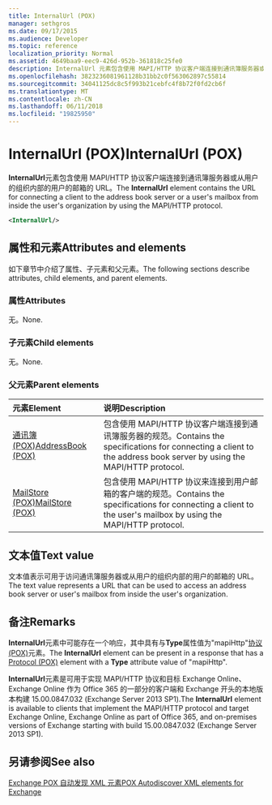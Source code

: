 ```yaml
---
title: InternalUrl (POX)
manager: sethgros
ms.date: 09/17/2015
ms.audience: Developer
ms.topic: reference
localization_priority: Normal
ms.assetid: 4649baa9-eec9-426d-952b-361818c25fe0
description: InternalUrl 元素包含使用 MAPI/HTTP 协议客户端连接到通讯簿服务器或从用户的组织内部的用户的邮箱的 URL。
ms.openlocfilehash: 3823236081961128b31bb2c0f563062897c55814
ms.sourcegitcommit: 34041125dc8c5f993b21cebfc4f8b72f0fd2cb6f
ms.translationtype: MT
ms.contentlocale: zh-CN
ms.lasthandoff: 06/11/2018
ms.locfileid: "19825950"
---
```

# <a name="internalurl-pox"></a><span data-ttu-id="3db06-103">InternalUrl (POX)</span><span class="sxs-lookup"><span data-stu-id="3db06-103">InternalUrl (POX)</span></span>

<span data-ttu-id="3db06-104">**InternalUrl**元素包含使用 MAPI/HTTP 协议客户端连接到通讯簿服务器或从用户的组织内部的用户的邮箱的 URL。</span><span class="sxs-lookup"><span data-stu-id="3db06-104">The **InternalUrl** element contains the URL for connecting a client to the address book server or a user's mailbox from inside the user's organization by using the MAPI/HTTP protocol.</span></span> 
  
```XML
<InternalUrl/>
```

## <a name="attributes-and-elements"></a><span data-ttu-id="3db06-105">属性和元素</span><span class="sxs-lookup"><span data-stu-id="3db06-105">Attributes and elements</span></span>

<span data-ttu-id="3db06-106">如下章节中介绍了属性、子元素和父元素。</span><span class="sxs-lookup"><span data-stu-id="3db06-106">The following sections describe attributes, child elements, and parent elements.</span></span>
  
### <a name="attributes"></a><span data-ttu-id="3db06-107">属性</span><span class="sxs-lookup"><span data-stu-id="3db06-107">Attributes</span></span>

<span data-ttu-id="3db06-108">无。</span><span class="sxs-lookup"><span data-stu-id="3db06-108">None.</span></span>
  
### <a name="child-elements"></a><span data-ttu-id="3db06-109">子元素</span><span class="sxs-lookup"><span data-stu-id="3db06-109">Child elements</span></span>

<span data-ttu-id="3db06-110">无。</span><span class="sxs-lookup"><span data-stu-id="3db06-110">None.</span></span>
  
### <a name="parent-elements"></a><span data-ttu-id="3db06-111">父元素</span><span class="sxs-lookup"><span data-stu-id="3db06-111">Parent elements</span></span>

|<span data-ttu-id="3db06-112">**元素**</span><span class="sxs-lookup"><span data-stu-id="3db06-112">**Element**</span></span>|<span data-ttu-id="3db06-113">**说明**</span><span class="sxs-lookup"><span data-stu-id="3db06-113">**Description**</span></span>|
|:-----|:-----|
|[<span data-ttu-id="3db06-114">通讯簿 (POX)</span><span class="sxs-lookup"><span data-stu-id="3db06-114">AddressBook (POX)</span></span>](addressbook-pox.md) <br/> |<span data-ttu-id="3db06-115">包含使用 MAPI/HTTP 协议客户端连接到通讯簿服务器的规范。</span><span class="sxs-lookup"><span data-stu-id="3db06-115">Contains the specifications for connecting a client to the address book server by using the MAPI/HTTP protocol.</span></span>  <br/> |
|[<span data-ttu-id="3db06-116">MailStore (POX)</span><span class="sxs-lookup"><span data-stu-id="3db06-116">MailStore (POX)</span></span>](mailstore-pox.md) <br/> |<span data-ttu-id="3db06-117">包含使用 MAPI/HTTP 协议来连接到用户邮箱的客户端的规范。</span><span class="sxs-lookup"><span data-stu-id="3db06-117">Contains the specifications for connecting a client to the user's mailbox by using the MAPI/HTTP protocol.</span></span>  <br/> |
   
## <a name="text-value"></a><span data-ttu-id="3db06-118">文本值</span><span class="sxs-lookup"><span data-stu-id="3db06-118">Text value</span></span>

<span data-ttu-id="3db06-119">文本值表示可用于访问通讯簿服务器或从用户的组织内部的用户的邮箱的 URL。</span><span class="sxs-lookup"><span data-stu-id="3db06-119">The text value represents a URL that can be used to access an address book server or user's mailbox from inside the user's organization.</span></span>
  
## <a name="remarks"></a><span data-ttu-id="3db06-120">备注</span><span class="sxs-lookup"><span data-stu-id="3db06-120">Remarks</span></span>

<span data-ttu-id="3db06-121">**InternalUrl**元素中可能存在一个响应，其中具有与**Type**属性值为"mapiHttp"[协议 (POX)](protocol-pox.md)元素。</span><span class="sxs-lookup"><span data-stu-id="3db06-121">The **InternalUrl** element can be present in a response that has a [Protocol (POX)](protocol-pox.md) element with a **Type** attribute value of "mapiHttp".</span></span> 
  
<span data-ttu-id="3db06-122">**InternalUrl**元素是可用于实现 MAPI/HTTP 协议和目标 Exchange Online、 Exchange Online 作为 Office 365 的一部分的客户端和 Exchange 开头的本地版本构建 15.00.0847.032 (Exchange Server 2013 SP1).</span><span class="sxs-lookup"><span data-stu-id="3db06-122">The **InternalUrl** element is available to clients that implement the MAPI/HTTP protocol and target Exchange Online, Exchange Online as part of Office 365, and on-premises versions of Exchange starting with build 15.00.0847.032 (Exchange Server 2013 SP1).</span></span> 
  
## <a name="see-also"></a><span data-ttu-id="3db06-123">另请参阅</span><span class="sxs-lookup"><span data-stu-id="3db06-123">See also</span></span>



[<span data-ttu-id="3db06-124">Exchange POX 自动发现 XML 元素</span><span class="sxs-lookup"><span data-stu-id="3db06-124">POX Autodiscover XML elements for Exchange</span></span>](pox-autodiscover-xml-elements-for-exchange.md)

